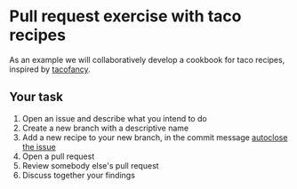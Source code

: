 # Pull request exercise with taco recipes

As an example we will collaboratively develop a cookbook for taco recipes, inspired by [tacofancy](https://github.com/sinker/tacofancy).


## Your task

1. Open an issue and describe what you intend to do
2. Create a new branch with a descriptive name
3. Add a new recipe to your new branch, in the commit message [autoclose the
   issue](https://docs.github.com/en/issues/tracking-your-work-with-issues/linking-a-pull-request-to-an-issue)
4. Open a pull request
5. Review somebody else's pull request
6. Discuss together your findings
